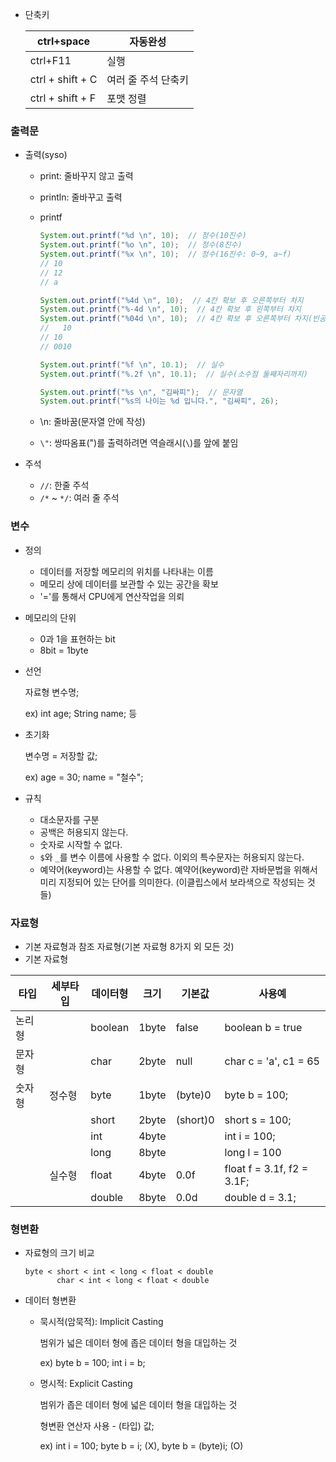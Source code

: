 - 단축키

  | ctrl+space       | 자동완성            |
  | ---------------- | ------------------- |
  | ctrl+F11         | 실행                |
  | ctrl + shift + C | 여러 줄 주석 단축키 |
  | ctrl + shift + F | 포맷 정렬           |



### 출력문

- 출력(syso)

  - print: 줄바꾸지 않고 출력

  - println: 줄바꾸고 출력

  - printf

    ```java
    System.out.printf("%d \n", 10);  // 정수(10진수)
    System.out.printf("%o \n", 10);  // 정수(8진수)
    System.out.printf("%x \n", 10);  // 정수(16진수: 0~9, a~f)
    // 10
    // 12
    // a
    ```

    ```java
    System.out.printf("%4d \n", 10);  // 4칸 확보 후 오른쪽부터 차지
    System.out.printf("%-4d \n", 10);  // 4칸 확보 후 왼쪽부터 차지
    System.out.printf("%04d \n", 10);  // 4칸 확보 후 오른쪽부터 차지(빈공간은 0)
    //   10
    // 10  
    // 0010
    ```

    ```java
    System.out.printf("%f \n", 10.1);  // 실수
    System.out.printf("%.2f \n", 10.1);  // 실수(소수점 둘째자리까지)
    ```

    ```java
    System.out.printf("%s \n", "김싸피");  // 문자열
    System.out.printf("%s의 나이는 %d 입니다.", "김싸피", 26);
    ```

    

  - \n: 줄바꿈(문자열 안에 작성)

  - `\"`: 쌍따옴표(")를 출력하려면 역슬래시(`\`)를 앞에 붙임

- 주석
  - `//`: 한줄 주석
  - `/*` ~ `*/`: 여러 줄 주석



### 변수

- 정의
  - 데이터를 저장할 메모리의 위치를 나타내는 이름
  - 메모리 상에 데이터를 보관할 수 있는 공간을 확보
  - '='를 통해서 CPU에게 연산작업을 의뢰
- 메모리의 단위
  - 0과 1을 표현하는 bit
  - 8bit = 1byte

- 선언

  자료형 변수명;

  ex) int age; String name; 등

- 초기화

  변수명 = 저장할 값;

  ex) age = 30; name = "철수";

- 규칙
  - 대소문자를 구분
  - 공백은 허용되지 않는다.
  - 숫자로 시작할 수 없다.
  - `$`와 `_`를 변수 이름에 사용할 수 없다. 이외의 특수문자는 허용되지 않는다.
  - 예약어(keyword)는 사용할 수 없다. 예약어(keyword)란 자바문법을 위해서 미리 지정되어 있는 단어를 의미한다. (이클립스에서 보라색으로 작성되는 것들)



### 자료형

- 기본 자료형과 참조 자료형(기본 자료형 8가지 외 모든 것)
- 기본 자료형

| 타입   | 세부타입 | 데이터형 | 크기  | 기본값   | 사용예                     |
| ------ | -------- | -------- | ----- | -------- | -------------------------- |
| 논리형 |          | boolean  | 1byte | false    | boolean b = true           |
| 문자형 |          | char     | 2byte | null     | char c = 'a', c1 = 65      |
| 숫자형 | 정수형   | byte     | 1byte | (byte)0  | byte b = 100;              |
|        |          | short    | 2byte | (short)0 | short s = 100;             |
|        |          | int      | 4byte |          | int i = 100;               |
|        |          | long     | 8byte |          | long l = 100               |
|        | 실수형   | float    | 4byte | 0.0f     | float f = 3.1f, f2 = 3.1F; |
|        |          | double   | 8byte | 0.0d     | double d = 3.1;            |



### 형변환

- 자료형의 크기 비교

  ```
  byte < short < int < long < float < double
         char < int < long < float < double
  ```

  

- 데이터 형변환

  - 묵시적(암묵적): Implicit Casting

    범위가 넓은 데이터 형에 좁은 데이터 형을 대입하는 것

    ex) byte b = 100; int i = b;

  - 명시적: Explicit Casting

    범위가 좁은 데이터 형에 넓은 데이터 형을 대입하는 것

    형변환 연산자 사용 - (타입) 값;

    ex) int i = 100; byte b = i; (X),   byte b = (byte)i; (O)